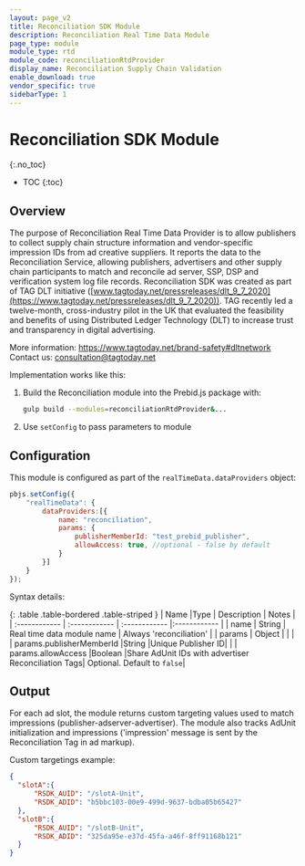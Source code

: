 ```yaml
---
layout: page_v2
title: Reconciliation SDK Module
description: Reconciliation Real Time Data Module
page_type: module
module_type: rtd
module_code: reconciliationRtdProvider
display_name: Reconciliation Supply Chain Validation
enable_download: true
vendor_specific: true
sidebarType: 1
---
```


# Reconciliation SDK Module
{:.no_toc}

* TOC
{:toc}

## Overview

The purpose of Reconciliation Real Time Data Provider is to allow publishers to collect supply chain structure information and vendor-specific impression IDs from ad creative suppliers. It reports the data to the Reconciliation Service, allowing publishers, advertisers and other supply chain participants to match and reconcile ad server, SSP, DSP and verification system log file records.
Reconciliation SDK was created as part of TAG DLT initiative ([www.tagtoday.net/pressreleases/dlt_9_7_2020](https://www.tagtoday.net/pressreleases/dlt_9_7_2020)).
TAG recently led a twelve-month, cross-industry pilot in the UK that evaluated the feasibility and benefits of using Distributed Ledger Technology (DLT) to increase trust and transparency in digital advertising.

More information: <https://www.tagtoday.net/brand-safety#dltnetwork>
Contact us: <consultation@tagtoday.net>

Implementation works like this:

1. Build the Reconciliation module into the Prebid.js package with:

    ```bash
    gulp build --modules=reconciliationRtdProvider&...
    ```

2. Use `setConfig` to pass parameters to module

## Configuration

This module is configured as part of the `realTimeData.dataProviders` object:

```javascript
pbjs.setConfig({
    "realTimeData": {
        dataProviders:[{          
            name: "reconciliation",
            params: {
                publisherMemberId: "test_prebid_publisher",
                allowAccess: true, //optional - false by default
            }
        }]
    }
});
```

Syntax details:

{: .table .table-bordered .table-striped }
| Name  |Type | Description   | Notes  |
| :------------ | :------------ | :------------ |:------------ |
| name  | String | Real time data module name | Always 'reconciliation' |
| params  | Object   | |   |
| params.publisherMemberId  |String   |Unique Publisher ID|   |
| params.allowAccess  |Boolean   |Share AdUnit IDs with advertiser Reconciliation Tags| Optional. Default to `false`|

## Output

For each ad slot, the module returns custom targeting values used to match impressions (publisher-adserver-advertiser).
The module also tracks AdUnit initialization and impressions ('impression' message is sent by the Reconciliation Tag in ad markup).

Custom targetings example:

```json
{
  "slotA":{
      "RSDK_AUID": "/slotA-Unit",
      "RSDK_ADID": "b5bbc103-00e9-499d-9637-bdba05b65427"
  },
  "slotB":{
      "RSDK_AUID": "/slotB-Unit",
      "RSDK_ADID": "325da95e-e37d-45fa-a46f-8ff91168b121"
  }
}
```
